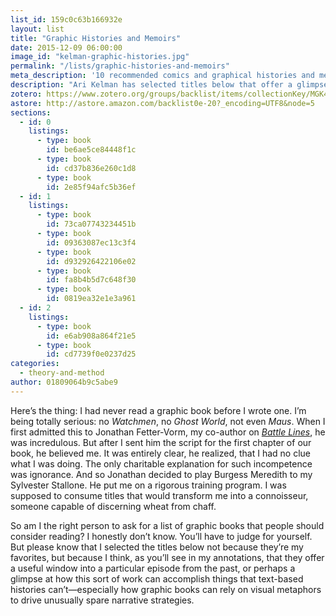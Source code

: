 ```yaml
---
list_id: 159c0c63b166932e
layout: list
title: "Graphic Histories and Memoirs"
date: 2015-12-09 06:00:00
image_id: "kelman-graphic-histories.jpg"
permalink: "/lists/graphic-histories-and-memoirs"
meta_description: '10 recommended comics and graphical histories and memoirs from historian Ari Kelman'
description: "Ari Kelman has selected titles below that offer a glimpse at how graphic books can accomplish things that text-based histories can’t – especially how this sort of work can rely on visual metaphors to drive unusually spare narrative strategies."
zotero: https://www.zotero.org/groups/backlist/items/collectionKey/MGK4HNZ8
astore: http://astore.amazon.com/backlist0e-20?_encoding=UTF8&node=5
sections:
  - id: 0
    listings:
      - type: book
        id: be6ae5ce84448f1c
      - type: book
        id: cd37b836e260c1d8
      - type: book
        id: 2e85f94afc5b36ef
  - id: 1
    listings:
      - type: book
        id: 73ca07743234451b
      - type: book
        id: 09363087ec13c3f4
      - type: book
        id: d932926422106e02
      - type: book
        id: fa8b4b5d7c648f30
      - type: book
        id: 0819ea32e1e3a961
  - id: 2
    listings:
      - type: book
        id: e6ab908a864f21e5
      - type: book
        id: cd7739f0e0237d25
categories:
  - theory-and-method
author: 01809064b9c5abe9
---
```

Here’s the thing:  I had never read a graphic book before I wrote one.  I’m being totally serious: no _Watchmen_, no _Ghost World_, not even _Maus_.  When I first admitted this to Jonathan Fetter-Vorm, my co-author on [_Battle Lines_](http://www.amazon.com/exec/obidos/asin/0809094746/ref=nosim/clionautics-20), he was incredulous.  But after I sent him the script for the first chapter of our book, he believed me.  It was entirely clear, he realized, that I had no clue what I was doing. The only charitable explanation for such incompetence was ignorance.  And so Jonathan decided to play Burgess Meredith to my Sylvester Stallone. He put me on a rigorous training program. I was supposed to consume titles that would transform me into a connoisseur, someone capable of discerning wheat from chaff.

So am I the right person to ask for a list of graphic books that people should consider reading? I honestly don’t know. You’ll have to judge for yourself. But please know that I selected the titles below not because they’re my favorites, but because I think, as you’ll see in my annotations, that they offer a useful window into a particular episode from the past, or perhaps a glimpse at how this sort of work can accomplish things that text-based histories can’t—especially how graphic books can rely on visual metaphors to drive unusually spare narrative strategies.
